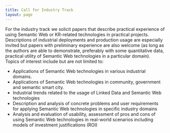 ```yaml
---
title: Call for Industry Track
layout: page
---
```


For the industry track we solicit papers that describe practical experience of using Semantic Web or KR-related technologies in practical projects. Descriptions of industrial deployments and production usage are especially invited but papers with preliminary experience are also welcome (as long as the authors are able to demonstrate, preferably with some quantitative data, practical utility of Semantic Web technologies in a particular domain).
Topics of interest include but are not limited to:

* Applications of Semantic Web technologies in various industrial domains.
* Applications of Semantic Web technologies in community, government and semantic smart city.
* Industrial trends related to the usage of Linked Data and Semantic Web technologies
* Description and analysis of concrete problems and user requirements for applying Semantic Web technologies in specific industry domains
* Analysis and evaluation of usability, assessment of pros and cons of using Semantic Web technologies in real-world scenarios including models of investment justifications (ROI)
